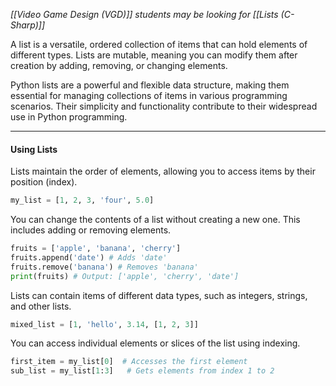 *[[Video Game Design (VGD)]] students may be looking for [[Lists (C-Sharp)]]*

A list is a versatile, ordered collection of items that can hold elements of different types. Lists are mutable, meaning you can modify them after creation by adding, removing, or changing elements.

Python lists are a powerful and flexible data structure, making them essential for managing collections of items in various programming scenarios. Their simplicity and functionality contribute to their widespread use in Python programming.

----
#### Using Lists

Lists maintain the order of elements, allowing you to access items by their position (index).

```python
my_list = [1, 2, 3, 'four', 5.0]
```

You can change the contents of a list without creating a new one. This includes adding or removing elements.

```python
fruits = ['apple', 'banana', 'cherry'] 
fruits.append('date') # Adds 'date' 
fruits.remove('banana') # Removes 'banana'
print(fruits) # Output: ['apple', 'cherry', 'date']
```

Lists can contain items of different data types, such as integers, strings, and other lists.

```python
mixed_list = [1, 'hello', 3.14, [1, 2, 3]]
```

You can access individual elements or slices of the list using indexing.

```python
first_item = my_list[0]  # Accesses the first element
sub_list = my_list[1:3]   # Gets elements from index 1 to 2
```